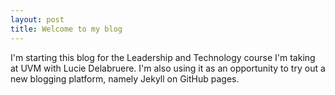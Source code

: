 ```yaml
---
layout: post
title: Welcome to my blog
---
```

I'm starting this blog for the Leadership and Technology course I'm taking at UVM with Lucie Delabruere.  I'm also using it as an opportunity to try out a new blogging platform, namely Jekyll on GitHub pages.  



